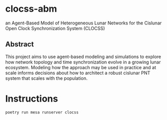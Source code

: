 # clocss-abm
an Agent-Based Model of Heterogeneous Lunar Networks for the Cislunar Open Clock Synchronization System (CLOCSS)

## Abstract
This project aims to use agent-based modeling and simulations to explore how network topology and time synchronization evolve in a growing lunar ecosystem. Modeling how the approach may be used in practice and at scale informs decisions about how to architect a robust cislunar PNT system that scales with the population.

# Instructions

```shell
poetry run mesa runserver clocss
```
